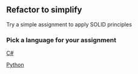 ## Refactor to simplify

Try a simple assignment to apply SOLID principles

### Pick a language for your assignment



[C#](https://classroom.github.com/a/-l8o4W6G)

[Python](https://classroom.github.com/a/00vkEFmp)

